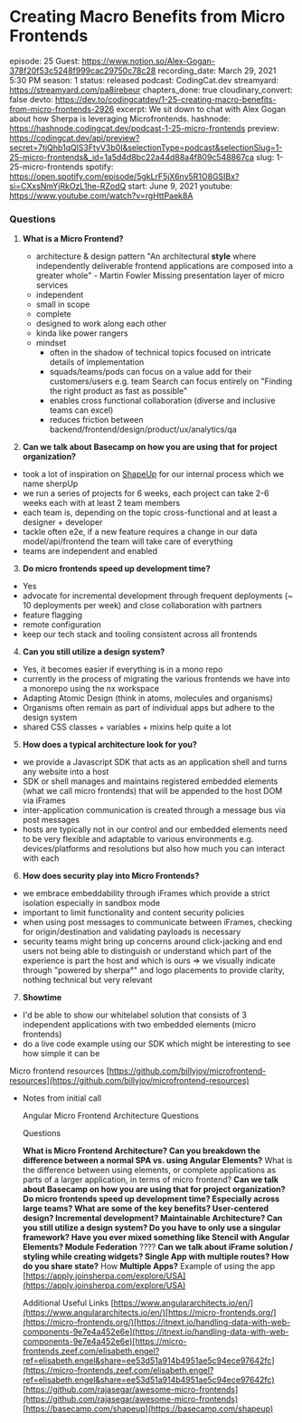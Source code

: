 # Creating Macro Benefits from Micro Frontends

episode: 25
Guest: https://www.notion.so/Alex-Gogan-378f20f53c5248f999cac29750c78c28
recording_date: March 29, 2021 5:30 PM
season: 1
status: released
podcast: CodingCat.dev
streamyard: https://streamyard.com/pa8irebeur
chapters_done: true
cloudinary_convert: false
devto: https://dev.to/codingcatdev/1-25-creating-macro-benefits-from-micro-frontends-2926
excerpt: We sit down to chat with Alex Gogan about how Sherpa is leveraging Microfrontends.
hashnode: https://hashnode.codingcat.dev/podcast-1-25-micro-frontends
preview: https://codingcat.dev/api/preview?secret=7tjQhb1qQlS3FtyV3b0I&selectionType=podcast&selectionSlug=1-25-micro-frontends&_id=1a5d4d8bc22a44d88a4f809c548867ca
slug: 1-25-micro-frontends
spotify: https://open.spotify.com/episode/5gkLrF5jX6ny5R1O8GSIBx?si=CXxsNmYjRkOzL1he-RZodQ
start: June 9, 2021
youtube: https://www.youtube.com/watch?v=rgHttPaek8A

### Questions

1. **What is a Micro Frontend?**
    - architecture & design pattern
    "An architectural **style** where independently deliverable frontend applications are composed into a greater whole" - Martin Fowler
    Missing presentation layer of micro services
    - independent 
    - small in scope
    - complete
    - designed to work along each other
    - kinda like power rangers
    - mindset
        - often in the shadow of technical topics focused on intricate details of implementation
        - squads/teams/pods can focus on a value add for their customers/users e.g. team Search can focus entirely on "Finding the right product as fast as possible"
        - enables cross functional collaboration (diverse and inclusive teams can excel)
        - reduces friction between backend/frontend/design/product/ux/analytics/qa
    

2. **Can we talk about Basecamp on how you are using that for project organization?**

- took a lot of inspiration on [ShapeUp](https://basecamp.com/shapeup) for our internal process which we name sherpUp
- we run a series of projects for 6 weeks, each project can take 2-6 weeks each with at least 2 team members
- each team is, depending on the topic cross-functional and at least a designer + developer
- tackle often e2e, if a new feature requires a change in our data model/api/frontend the team will take care of everything
- teams are independent and enabled

3. **Do micro frontends speed up development time?**

- Yes
- advocate for incremental development through frequent deployments (~ 10 deployments per week) and close collaboration with partners
- feature flagging
- remote configuration
- keep our tech stack and tooling consistent across all frontends

4. **Can you still utilize a design system?**

- Yes, it becomes easier if everything is in a mono repo
- currently in the process of migrating the various frontends we have into a monorepo using the nx workspace
- Adapting Atomic Design (think in atoms, molecules and organisms)
- Organisms often remain as part of individual apps but adhere to the design system
- shared CSS classes + variables + mixins help quite a lot

5. **How does a typical architecture look for you?**

- we provide a Javascript SDK that acts as an application shell and turns any website into a host
- SDK or shell manages and maintains registered embedded elements (what we call micro frontends) that will be appended to the host DOM via iFrames
- inter-application communication is created through a message bus via post messages
- hosts are typically not in our control and our embedded elements need to be very flexible and adaptable to various environments e.g. devices/platforms and resolutions but also how much you can interact with each

6. **How does security play into Micro Frontends?**

- we embrace embeddability through iFrames which provide a strict isolation especially in sandbox mode
- important to limit functionality and content security policies
- when using post messages to communicate between iFrames, checking for origin/destination and validating payloads is necessary
- security teams might bring up concerns around click-jacking and end users not being able to distinguish or understand which part of the experience is part the host and which is ours ⇒ we visually indicate through "powered by sherpa°" and logo placements to provide clarity, nothing technical but very relevant

7. **Showtime**

- I'd be able to show our whitelabel solution that consists of 3 independent applications with two embedded elements (micro frontends)
- do a live code example using our SDK which might be interesting to see how simple it can be

Micro frontend resources
[https://github.com/billyjov/microfrontend-resources](https://github.com/billyjov/microfrontend-resources)

- Notes from initial call
    
    Angular Micro Frontend Architecture Questions
    
    Questions
    
    **What is Micro Frontend Architecture?
    Can you breakdown the difference between a normal SPA vs. using Angular Elements?**
    What is the difference between using elements, or complete applications as parts of a larger application, in terms of micro frontend?
    **Can we talk about Basecamp on how you are using that for project organization?
    Do micro frontends speed up development time?
    Especially across large teams?
    What are some of the key benefits?
    User-centered design?
    Incremental development?
    Maintainable Architecture?
    Can you still utilize a design system?
    Do you have to only use a singular framework?
    Have you ever mixed something like Stencil with Angular Elements?
    Module Federation**
    ????
    **Can we talk about iFrame solution / styling while creating widgets?
    Single App with multiple routes?
    How do you share state?**
    How
    **Multiple Apps?**
    Example of using the app
    [https://apply.joinsherpa.com/explore/USA](https://apply.joinsherpa.com/explore/USA)
    
    Additional Useful Links
    [https://www.angulararchitects.io/en/](https://www.angulararchitects.io/en/)[https://micro-frontends.org/](https://micro-frontends.org/)[https://itnext.io/handling-data-with-web-components-9e7e4a452e6e](https://itnext.io/handling-data-with-web-components-9e7e4a452e6e)[https://micro-frontends.zeef.com/elisabeth.engel?ref=elisabeth.engel&share=ee53d51a914b4951ae5c94ece97642fc](https://micro-frontends.zeef.com/elisabeth.engel?ref=elisabeth.engel&share=ee53d51a914b4951ae5c94ece97642fc)[https://github.com/rajasegar/awesome-micro-frontends](https://github.com/rajasegar/awesome-micro-frontends)[https://basecamp.com/shapeup](https://basecamp.com/shapeup)
